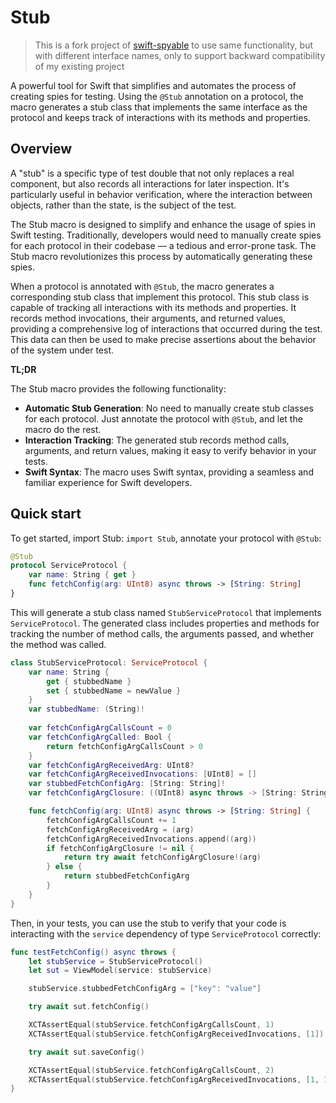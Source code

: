 # Stub

> This is a fork project of [swift-spyable](https://github.com/Matejkob/swift-spyable) to use same functionality, but with different interface names, only to support backward compatibility of my existing project

A powerful tool for Swift that simplifies and automates the process of creating spies
for testing. Using the `@Stub` annotation on a protocol, the macro generates
a stub class that implements the same interface as the protocol and keeps track of 
interactions with its methods and properties.

## Overview

A "stub" is a specific type of test double that not only replaces a real component, but also 
records all interactions for later inspection. It's particularly useful in behavior verification,
where the interaction between objects, rather than the state, is the subject of the test.

The Stub macro is designed to simplify and enhance the usage of spies in Swift testing. 
Traditionally, developers would need to manually create spies for each protocol in  their
codebase — a tedious and error-prone task. The Stub macro revolutionizes this process
by automatically generating these spies.

When a protocol is annotated with `@Stub`, the macro generates a corresponding stub class that 
implement this protocol. This stub class is capable of tracking all interactions with its methods
and properties. It records method invocations, their arguments, and returned values, providing 
a comprehensive log of interactions that occurred during the test. This data can then be used 
to make precise assertions about the behavior of the system under test.

**TL;DR**

The Stub macro provides the following functionality: 
- **Automatic Stub Generation**: No need to manually create stub classes for each protocol.
  Just annotate the protocol with `@Stub`, and let the macro do the rest.
- **Interaction Tracking**: The generated stub records method calls, arguments, and return
  values, making it easy to verify behavior in your tests.
- **Swift Syntax**: The macro uses Swift syntax, providing a seamless and familiar experience
  for Swift developers.

## Quick start

To get started, import Stub: `import Stub`, annotate your protocol with `@Stub`:

```swift
@Stub
protocol ServiceProtocol {
    var name: String { get }
    func fetchConfig(arg: UInt8) async throws -> [String: String]
}
```

This will generate a stub class named `StubServiceProtocol` that implements `ServiceProtocol`.
The generated class includes properties and methods for tracking the number of method calls,
the arguments passed, and whether the method was called.

```swift
class StubServiceProtocol: ServiceProtocol {
    var name: String {
        get { stubbedName }
        set { stubbedName = newValue }
    }
    var stubbedName: (String)!
    
    var fetchConfigArgCallsCount = 0
    var fetchConfigArgCalled: Bool {
        return fetchConfigArgCallsCount > 0
    }
    var fetchConfigArgReceivedArg: UInt8?
    var fetchConfigArgReceivedInvocations: [UInt8] = []
    var stubbedFetchConfigArg: [String: String]!
    var fetchConfigArgClosure: ((UInt8) async throws -> [String: String])?

    func fetchConfig(arg: UInt8) async throws -> [String: String] {
        fetchConfigArgCallsCount += 1
        fetchConfigArgReceivedArg = (arg)
        fetchConfigArgReceivedInvocations.append((arg))
        if fetchConfigArgClosure != nil {
            return try await fetchConfigArgClosure!(arg)
        } else {
            return stubbedFetchConfigArg
        }
    }
}
```

Then, in your tests, you can use the stub to verify that your code is interacting
with the `service` dependency of type `ServiceProtocol` correctly:

```swift
func testFetchConfig() async throws {
    let stubService = StubServiceProtocol()
    let sut = ViewModel(service: stubService)

    stubService.stubbedFetchConfigArg = ["key": "value"]

    try await sut.fetchConfig()

    XCTAssertEqual(stubService.fetchConfigArgCallsCount, 1)
    XCTAssertEqual(stubService.fetchConfigArgReceivedInvocations, [1])

    try await sut.saveConfig()

    XCTAssertEqual(stubService.fetchConfigArgCallsCount, 2)
    XCTAssertEqual(stubService.fetchConfigArgReceivedInvocations, [1, 1])
}
```
